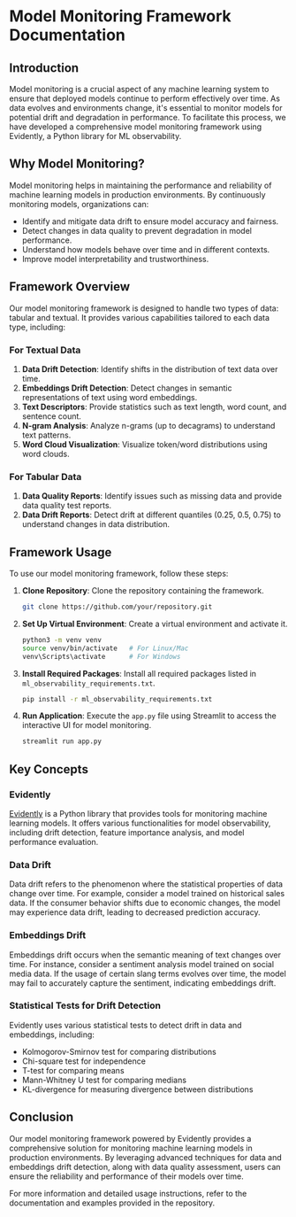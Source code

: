 # Model Monitoring Framework Documentation

## Introduction
Model monitoring is a crucial aspect of any machine learning system to ensure that deployed models continue to perform effectively over time. As data evolves and environments change, it's essential to monitor models for potential drift and degradation in performance. To facilitate this process, we have developed a comprehensive model monitoring framework using Evidently, a Python library for ML observability.

## Why Model Monitoring?
Model monitoring helps in maintaining the performance and reliability of machine learning models in production environments. By continuously monitoring models, organizations can:

- Identify and mitigate data drift to ensure model accuracy and fairness.
- Detect changes in data quality to prevent degradation in model performance.
- Understand how models behave over time and in different contexts.
- Improve model interpretability and trustworthiness.

## Framework Overview
Our model monitoring framework is designed to handle two types of data: tabular and textual. It provides various capabilities tailored to each data type, including:

### For Textual Data
1. **Data Drift Detection**: Identify shifts in the distribution of text data over time.
2. **Embeddings Drift Detection**: Detect changes in semantic representations of text using word embeddings.
3. **Text Descriptors**: Provide statistics such as text length, word count, and sentence count.
4. **N-gram Analysis**: Analyze n-grams (up to decagrams) to understand text patterns.
5. **Word Cloud Visualization**: Visualize token/word distributions using word clouds.

### For Tabular Data
1. **Data Quality Reports**: Identify issues such as missing data and provide data quality test reports.
2. **Data Drift Reports**: Detect drift at different quantiles (0.25, 0.5, 0.75) to understand changes in data distribution.

## Framework Usage
To use our model monitoring framework, follow these steps:

1. **Clone Repository**: Clone the repository containing the framework.
   ```bash
   git clone https://github.com/your/repository.git
   ```

2. **Set Up Virtual Environment**: Create a virtual environment and activate it.
   ```bash
   python3 -m venv venv
   source venv/bin/activate   # For Linux/Mac
   venv\Scripts\activate      # For Windows
   ```

3. **Install Required Packages**: Install all required packages listed in `ml_observability_requirements.txt`.
   ```bash
   pip install -r ml_observability_requirements.txt
   ```

4. **Run Application**: Execute the `app.py` file using Streamlit to access the interactive UI for model monitoring.
   ```bash
   streamlit run app.py
   ```

## Key Concepts
### Evidently
[Evidently](https://github.com/evidentlyai/evidently) is a Python library that provides tools for monitoring machine learning models. It offers various functionalities for model observability, including drift detection, feature importance analysis, and model performance evaluation.

### Data Drift
Data drift refers to the phenomenon where the statistical properties of data change over time. For example, consider a model trained on historical sales data. If the consumer behavior shifts due to economic changes, the model may experience data drift, leading to decreased prediction accuracy.

### Embeddings Drift
Embeddings drift occurs when the semantic meaning of text changes over time. For instance, consider a sentiment analysis model trained on social media data. If the usage of certain slang terms evolves over time, the model may fail to accurately capture the sentiment, indicating embeddings drift.

### Statistical Tests for Drift Detection
Evidently uses various statistical tests to detect drift in data and embeddings, including:

- Kolmogorov-Smirnov test for comparing distributions
- Chi-square test for independence
- T-test for comparing means
- Mann-Whitney U test for comparing medians
- KL-divergence for measuring divergence between distributions

## Conclusion
Our model monitoring framework powered by Evidently provides a comprehensive solution for monitoring machine learning models in production environments. By leveraging advanced techniques for data and embeddings drift detection, along with data quality assessment, users can ensure the reliability and performance of their models over time.

For more information and detailed usage instructions, refer to the documentation and examples provided in the repository.